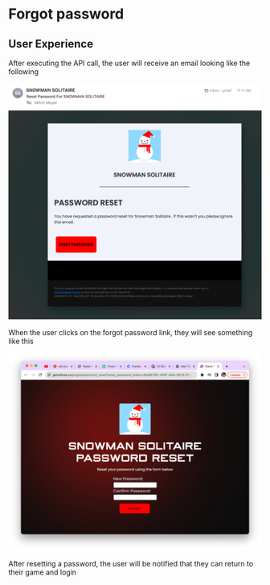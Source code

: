 # Forgot password

## User Experience

After executing the API call, the user will receive an email looking like the following

![password](images/password_reset.png)

When the user clicks on the forgot password link, they will see something like this

![password](images/password_2.png)

After resetting a password, the user will be notified that they can return to their game and login
